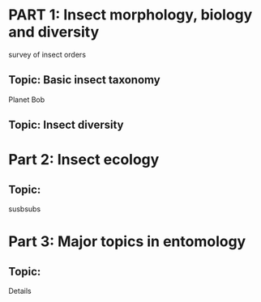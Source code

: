# PART 1: Insect morphology, biology and diversity
survey of insect orders
## Topic: Basic insect taxonomy
Planet Bob
## Topic: Insect diversity

# Part 2: Insect ecology
## Topic:
susbsubs

# Part 3: Major topics in entomology
## Topic:
Details


